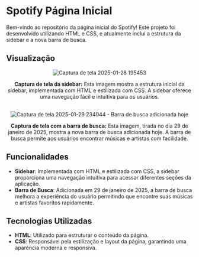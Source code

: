 # Spotify Página Inicial

Bem-vindo ao repositório da página inicial do Spotify! Este projeto foi desenvolvido utilizando HTML e CSS, e atualmente inclui a estrutura da sidebar e a nova barra de busca.

## Visualização

<div align="center">
  <img src="https://github.com/user-attachments/assets/c8da8dca-95c4-4577-9515-3e27e9489fc4" alt="Captura de tela 2025-01-28 195453">
  <p>
    <strong>Captura de tela da sidebar:</strong> Esta imagem mostra a estrutura inicial da sidebar, implementada com HTML e estilizada com CSS. A sidebar oferece uma navegação fácil e intuitiva para os usuários.
  </p>
</div>

<br>

<div align="center">
  <img src="https://github.com/user-attachments/assets/ddb6e725-122c-41c6-b9c8-cc0d02f04fad" alt="Captura de tela 2025-01-29 234044 - Barra de busca adicionada hoje">
  <p>
    <strong>Captura de tela com a barra de busca:</strong> Esta imagem, tirada no dia 29 de janeiro de 2025, mostra a nova barra de busca adicionada hoje. A barra de busca permite aos usuários encontrar músicas e artistas com facilidade.
  </p>
</div>

## Funcionalidades

- **Sidebar**: Implementada com HTML e estilizada com CSS, a sidebar proporciona uma navegação intuitiva para acessar diferentes seções da aplicação.
- **Barra de Busca**: Adicionada em 29 de janeiro de 2025, a barra de busca melhora a experiência do usuário permitindo que encontre suas músicas e artistas favoritos rapidamente.

## Tecnologias Utilizadas

- **HTML**: Utilizado para estruturar o conteúdo da página.
- **CSS**: Responsável pela estilização e layout da página, garantindo uma aparência moderna e responsiva.
